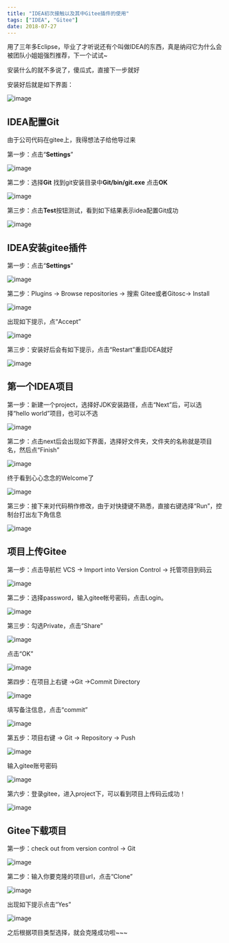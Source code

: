 ```yaml
---
title: "IDEA初次接触以及其中Gitee插件的使用"
tags: ["IDEA", "Gitee"]
date: 2018-07-27
---
```


用了三年多Eclipse，毕业了才听说还有个叫做IDEA的东西，真是纳闷它为什么会被团队小姐姐强烈推荐，下一个试试~

<!--more-->

安装什么的就不多说了，傻瓜式，直接下一步就好

安装好后就是如下界面：

![image](/media/posts/idea-gitee/1.jpg)

## IDEA配置Git

由于公司代码在gitee上，我得想法子给他导过来

第一步：点击“**Settings**”

![image](/media/posts/idea-gitee/2.jpg)

第二步：选择**Git** 找到git安装目录中**Git/bin/git.exe** 点击**OK**

![image](/media/posts/idea-gitee/3.jpg)

第三步：点击**Test**按钮测试，看到如下结果表示idea配置Git成功

![image](/media/posts/idea-gitee/4.jpg)

## IDEA安装gitee插件

第一步：点击“**Settings**”

![image](/media/posts/idea-gitee/5.jpg)

第二步：Plugins -> Browse repositories -> 搜索 Gitee或者Gitosc-> Install

![image](/media/posts/idea-gitee/6.jpg)

出现如下提示，点“Accept”

![image](/media/posts/idea-gitee/7.jpg)

第三步：安装好后会有如下提示，点击“Restart”重启IDEA就好

![image](/media/posts/idea-gitee/8.jpg)

## 第一个IDEA项目

第一步：新建一个project，选择好JDK安装路径，点击“Next”后，可以选择“hello world”项目，也可以不选

![image](/media/posts/idea-gitee/9.jpg)

第二步：点击next后会出现如下界面，选择好文件夹，文件夹的名称就是项目名，然后点“Finish”

![image](/media/posts/idea-gitee/10.jpg)

终于看到心心念念的Welcome了

![image](/media/posts/idea-gitee/11.jpg)

第三步：接下来对代码稍作修改，由于对快捷键不熟悉，直接右键选择“Run”，控制台打出左下角信息

![image](/media/posts/idea-gitee/12.jpg)

## 项目上传Gitee

第一步：点击导航栏 VCS -> Import into Version Control -> 托管项目到码云

![image](/media/posts/idea-gitee/13.jpg)

第二步：选择password，输入gitee帐号密码，点击Login。

![image](/media/posts/idea-gitee/14.jpg)

第三步：勾选Private，点击“Share”

![image](/media/posts/idea-gitee/15.jpg)

点击“OK”

![image](/media/posts/idea-gitee/16.jpg)

第四步：在项目上右键 ->Git ->Commit Directory

![image](/media/posts/idea-gitee/17.jpg)

填写备注信息，点击“commit”

![image](/media/posts/idea-gitee/18.jpg)

第五步：项目右键 -> Git -> Repository -> Push

![image](/media/posts/idea-gitee/19.jpg)

输入gitee账号密码

![image](/media/posts/idea-gitee/20.jpg)

第六步：登录gitee，进入project下，可以看到项目上传码云成功！

![image](/media/posts/idea-gitee/21.jpg)

## Gitee下载项目

第一步：check out from version control -> Git

![image](/media/posts/idea-gitee/22.jpg)

第二步：输入你要克隆的项目url，点击“Clone”

![image](/media/posts/idea-gitee/23.jpg)

出现如下提示点击“Yes”

![image](/media/posts/idea-gitee/24.jpg)

之后根据项目类型选择，就会克隆成功啦~~~